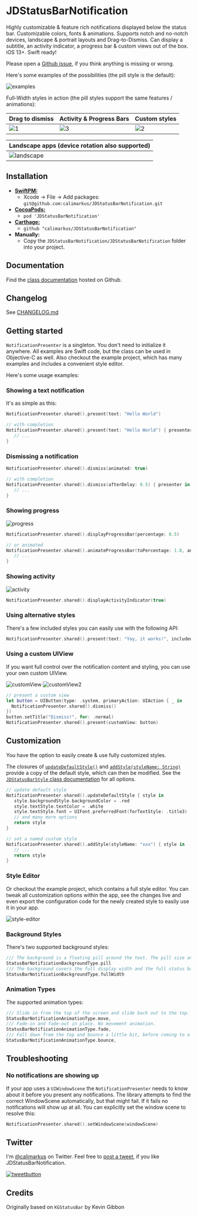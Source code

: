 # JDStatusBarNotification

Highly customizable & feature rich notifications displayed below the status bar. Customizable colors, fonts & animations. Supports notch and no-notch devices, landscape & portrait layouts and Drag-to-Dismiss. Can display a subtitle, an activity indicator, a progress bar & custom views out of the box. iOS 13+. Swift ready!

Please open a [Github issue](https://github.com/calimarkus/JDStatusBarNotification/issues), if you think anything is missing or wrong.

Here's some examples of the possibilities (the pill style is the default):

![examples](https://user-images.githubusercontent.com/807039/173831886-d7c8cca9-9274-429d-b924-78f21a4f6092.jpg)

Full-Width styles in action (the pill styles support the same features / animations):

| Drag to dismiss | Activity & Progress Bars | Custom styles |
| ------------- | ------------- | ------------- |
| ![1](https://user-images.githubusercontent.com/807039/172001713-74d8c212-cd58-4687-8d6b-472e1bdb944d.gif) | ![3](https://user-images.githubusercontent.com/807039/172001734-be3c4e36-46b6-4f9f-a3d5-59a51e5db675.gif) | ![2](https://user-images.githubusercontent.com/807039/172001727-65aa6374-beeb-4a5c-adac-7e1967236b63.gif) |

| Landscape apps (device rotation also supported) |
| ------------- |
| ![landscape](https://user-images.githubusercontent.com/807039/172003389-7752a183-f960-4bef-87c7-fcf583e4a13f.gif) |

## Installation

- [**SwiftPM:**](https://github.com/apple/swift-package-manager)
  - Xcode -> File -> Add packages: `git@github.com:calimarkus/JDStatusBarNotification.git`
- [**CocoaPods:**](https://guides.cocoapods.org)
  - `pod 'JDStatusBarNotification'`
- [**Carthage:**](https://github.com/Carthage/Carthage)
  - `github "calimarkus/JDStatusBarNotification"`
- **Manually:**
  - Copy the `JDStatusBarNotification/JDStatusBarNotification` folder into your project.

## Documentation

Find the [class documentation](http://calimarkus.github.io/JDStatusBarNotification/documentation/jdstatusbarnotification) hosted on Github.

## Changelog

See [CHANGELOG.md](CHANGELOG.md)

## Getting started

`NotificationPresenter` is a singleton. You don't need to initialize it anywhere.
All examples are Swift code, but the class can be used in Objective-C as well.
Also checkout the example project, which has many examples and includes a convenient style editor.

Here's some usage examples:

### Showing a text notification

It's as simple as this:

```swift
NotificationPresenter.shared().present(text: "Hello World")

// with completion
NotificationPresenter.shared().present(text: "Hello World") { presenter in
   // ...
}
```

### Dismissing a notification

```swift
NotificationPresenter.shared().dismiss(animated: true)

// with completion
NotificationPresenter.shared().dismiss(afterDelay: 0.5) { presenter in
   // ...
}
```
    
### Showing progress

![progress](https://user-images.githubusercontent.com/807039/173359598-bcd5c6c9-939d-4660-972e-a230cb1efcfe.gif)

```swift
NotificationPresenter.shared().displayProgressBar(percentage: 0.5)

// or animated
NotificationPresenter.shared().animateProgressBar(toPercentage: 1.0, animationDuration: 1.0) { presenter in
   // ...
}
```
    
### Showing activity

![activity](https://user-images.githubusercontent.com/807039/173359085-a6ab34b3-13ca-469b-8df2-669f273929cc.gif)

```swift
NotificationPresenter.shared().displayActivityIndicator(true)
```
    
### Using alternative styles

There's a few included styles you can easily use with the following API:

```swift
NotificationPresenter.shared().present(text: "Yay, it works!", includedStyle: .success)
```

### Using a custom UIView

If you want full control over the notification content and styling, you can use your own custom UIView.

![customView](https://user-images.githubusercontent.com/807039/173234544-7a75edbe-00b1-437b-8651-2e63a1ba63c8.gif)  ![customView2](https://user-images.githubusercontent.com/807039/173234636-b3745101-0723-4342-9a3a-32a868ea820e.gif)

```swift
// present a custom view
let button = UIButton(type: .system, primaryAction: UIAction { _ in
  NotificationPresenter.shared().dismiss()
})
button.setTitle("Dismiss!", for: .normal)
NotificationPresenter.shared().present(customView: button)
```

## Customization

You have the option to easily create & use fully customized styles.

The closures of [`updateDefaultStyle()`](http://calimarkus.github.io/JDStatusBarNotification/documentation/jdstatusbarnotification/notificationpresenter/updatedefaultstyle(_:)) and [`addStyle(styleName: String)`](http://calimarkus.github.io/JDStatusBarNotification/documentation/jdstatusbarnotification/notificationpresenter/addstyle(stylename:prepare:)) provide a copy of the default style, which can then be modified. See the [`JDStatusBarStyle` class documentation](http://calimarkus.github.io/JDStatusBarNotification/documentation/jdstatusbarnotification/statusbarnotificationstyle) for all options.

```swift
// update default style
NotificationPresenter.shared().updateDefaultStyle { style in
   style.backgroundStyle.backgroundColor = .red
   style.textStyle.textColor = .white
   style.textStyle.font = UIFont.preferredFont(forTextStyle: .title3)
   // and many more options
   return style
}

// set a named custom style
NotificationPresenter.shared().addStyle(styleName: "xxx") { style in
   // ...
   return style
}
```

### Style Editor

Or checkout the example project, which contains a full style editor. You can tweak all customization options within the app, see the changes live and even export the configuration code for the newly created style to easily use it in your app.

![style-editor](https://user-images.githubusercontent.com/807039/174438815-4e3de17f-eb15-4281-b786-c1bfce7415da.jpg)

### Background Styles

There's two supported background styles:

```swift
/// The background is a floating pill around the text. The pill size and appearance can be customized. This is the default.
StatusBarNotificationBackgroundType.pill
/// The background covers the full display width and the full status bar + navbar height.
StatusBarNotificationBackgroundType.fullWidth
```

### Animation Types

The supported animation types:

```swift
/// Slide in from the top of the screen and slide back out to the top. This is the default.
StatusBarNotificationAnimationType.move,
/// Fade-in and fade-out in place. No movement animation.
StatusBarNotificationAnimationType.fade,
/// Fall down from the top and bounce a little bit, before coming to a rest. Slides back out to the top.
StatusBarNotificationAnimationType.bounce,
```

## Troubleshooting

### No notifications are showing up

If your app uses a `UIWindowScene` the `NotificationPresenter` needs to know about it before you present any notifications.
The library attempts to find the correct WindowScene automatically, but that might fail. If it fails no notifications will show up at all. You can explicitly set the window scene to resolve this:

```swift
NotificationPresenter.shared().setWindowScene(windowScene)
```

## Twitter

I'm [@calimarkus](http://twitter.com/calimarkus) on Twitter. Feel free to [post a tweet](https://twitter.com/intent/tweet?button_hashtag=JDStatusBarNotification&text=Simple%20and%20customizable%20statusbar%20notifications%20for%20iOS!%20Check%20it%20out.%20https://github.com/calimarkus/JDStatusBarNotification&via=calimarkus), if you like JDStatusBarNotification.  

[![tweetbutton](https://user-images.githubusercontent.com/807039/170856086-2c283e68-a44f-4a9f-b327-bd5a7c654455.png)](https://twitter.com/intent/tweet?button_hashtag=JDStatusBarNotification&text=Simple%20and%20customizable%20statusbar%20notifications%20for%20iOS!%20Check%20it%20out.%20https://github.com/calimarkus/JDStatusBarNotification&via=calimarkus)

## Credits

Originally based on `KGStatusBar` by Kevin Gibbon
